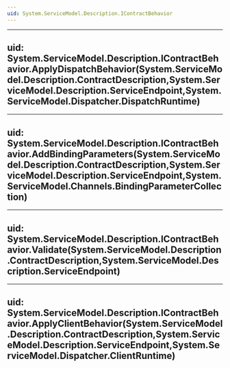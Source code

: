 ```yaml
---
uid: System.ServiceModel.Description.IContractBehavior
---
```


---
uid: System.ServiceModel.Description.IContractBehavior.ApplyDispatchBehavior(System.ServiceModel.Description.ContractDescription,System.ServiceModel.Description.ServiceEndpoint,System.ServiceModel.Dispatcher.DispatchRuntime)
---

---
uid: System.ServiceModel.Description.IContractBehavior.AddBindingParameters(System.ServiceModel.Description.ContractDescription,System.ServiceModel.Description.ServiceEndpoint,System.ServiceModel.Channels.BindingParameterCollection)
---

---
uid: System.ServiceModel.Description.IContractBehavior.Validate(System.ServiceModel.Description.ContractDescription,System.ServiceModel.Description.ServiceEndpoint)
---

---
uid: System.ServiceModel.Description.IContractBehavior.ApplyClientBehavior(System.ServiceModel.Description.ContractDescription,System.ServiceModel.Description.ServiceEndpoint,System.ServiceModel.Dispatcher.ClientRuntime)
---
